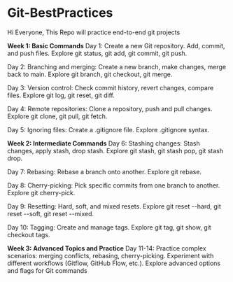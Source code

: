 # Git-BestPractices
Hi Everyone, This Repo will practice end-to-end git projects 

**Week 1: Basic Commands**
Day 1:
Create a new Git repository.
Add, commit, and push files.
Explore git status, git add, git commit, git push.

Day 2:
Branching and merging: Create a new branch, make changes, merge back to main.
Explore git branch, git checkout, git merge.

Day 3:
Version control: Check commit history, revert changes, compare files.
Explore git log, git reset, git diff.

Day 4:
Remote repositories: Clone a repository, push and pull changes.
Explore git clone, git pull, git fetch.

Day 5:
Ignoring files: Create a .gitignore file.
Explore .gitignore syntax.

**Week 2: Intermediate Commands**
Day 6:
Stashing changes: Stash changes, apply stash, drop stash.
Explore git stash, git stash pop, git stash drop.

Day 7:
Rebasing: Rebase a branch onto another.
Explore git rebase.

Day 8:
Cherry-picking: Pick specific commits from one branch to another.
Explore git cherry-pick.

Day 9:
Resetting: Hard, soft, and mixed resets.
Explore git reset --hard, git reset --soft, git reset --mixed.

Day 10:
Tagging: Create and manage tags.
Explore git tag, git show, git checkout tags.

**Week 3: Advanced Topics and Practice**
Day 11-14:
Practice complex scenarios: merging conflicts, rebasing, cherry-picking.
Experiment with different workflows (Gitflow, GitHub Flow, etc.).
Explore advanced options and flags for Git commands
